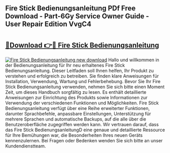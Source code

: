 ## Fire Stick Bedienungsanleitung PDf Free Download - Part-6Gy Service Owner Guide - User Repair Edition VvgC4

# <h2><a href="http://df197hc.blite.top/?on=Fire+Stick+Bedienungsanleitung">🔗Download 👉🔴 Fire Stick Bedienungsanleitung</a></h2>

[![Fire Stick Bedienungsanleitung new download](https://i.imgur.com/lujVjoI.png)](http://df197hc.blite.top/?on=Fire+Stick+Bedienungsanleitung)
Hallo und willkommen in der Bedienungsanleitung für Ihr neu erhaltenes Fire Stick Bedienungsanleitung. Dieser Leitfaden soll Ihnen helfen, Ihr Produkt zu verstehen und erfolgreich zu betreiben. Sie finden klare Anweisungen für Installation, Verwendung, Wartung und Fehlerbehebung. Bevor Sie Ihr Fire Stick Bedienungsanleitung verwenden, nehmen Sie sich bitte einen Moment Zeit, um dieses Handbuch sorgfältig zu lesen. Es enthält detaillierte Anweisungen zur Einrichtung des Produkts sowie Informationen zur Verwendung der verschiedenen Funktionen und Möglichkeiten. Fire Stick Bedienungsanleitung verfügt über eine Reihe erweiterter Funktionen, darunter Sprachbefehle, anpassbare Einstellungen, Unterstützung für mehrere Sprachen und automatische Backups, auf die alle über die Benutzeroberfläche zugegriffen werden kann. Wir vertrauen darauf, dass das Fire Stick BedienungsanleitungD eine genaue und detaillierte Ressource für Ihre Bemühungen war, die Besonderheiten Ihres neuen Geräts kennenzulernen. Bei Fragen oder Bedenken wenden Sie sich bitte an unser Kundendienstteam.
